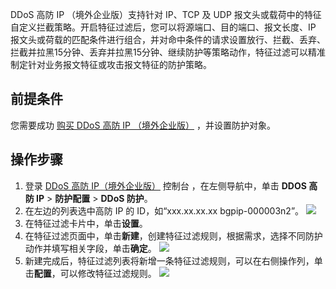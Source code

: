 DDoS 高防 IP （境外企业版）支持针对 IP、TCP 及 UDP 报文头或载荷中的特征自定义拦截策略。开启特征过滤后，您可以将源端口、目的端口、报文长度、IP 报文头或荷载的匹配条件进行组合，并对命中条件的请求设置放行、拦截、丢弃、拦截并拉黑15分钟、丢弃并拉黑15分钟、继续防护等策略动作，特征过滤可以精准制定针对业务报文特征或攻击报文特征的防护策略。

## 前提条件
您需要成功 [购买 DDoS 高防 IP （境外企业版）](https://cloud.tencent.com/document/product/1014/56255) ，并设置防护对象。

## 操作步骤
1. 登录 [DDoS 高防 IP（境外企业版）](https://console.cloud.tencent.com/ddos/antiddos-advanced/config/port) 控制台 ，在左侧导航中，单击 **DDOS 高防 IP** > **防护配置** > **DDoS 防护**。
2.	在左边的列表选中高防 IP 的 ID，如“xxx.xx.xx.xx bgpip-000003n2”。
![](https://qcloudimg.tencent-cloud.cn/raw/8522d4bfe3d8ebcc14c11a6403ab22d6.png)
3. 在特征过滤卡片中，单击**设置**。
4. 在特征过滤页面中，单击**新建**，创建特征过滤规则，根据需求，选择不同防护动作并填写相关字段，单击**确定**。
![](https://qcloudimg.tencent-cloud.cn/raw/8fd6904d5e7632bfe51a56d38e291ea0.png)
6. 新建完成后，特征过滤列表将新增一条特征过滤规则，可以在右侧操作列，单击**配置**，可以修改特征过滤规则。
![](https://qcloudimg.tencent-cloud.cn/raw/0656416505d3659bc9d3a80fbf626482.png)
